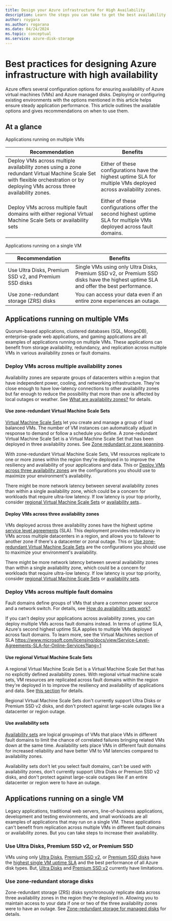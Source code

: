 ```yaml
---
title: Design your Azure infrastructure for High Availability
description: Learn the steps you can take to get the best availability with your Azure virtual machines and managed disks.
author: roygara
ms.author: rogarana
ms.date: 04/24/2024
ms.topic: conceptual
ms.service: azure-disk-storage
---
```


# Best practices for designing Azure infrastructure with high availability

Azure offers several configuration options for ensuring availability of Azure virtual machines (VMs) and Azure managed disks. Deploying or configuring existing environments with the options mentioned in this article helps ensure steady application performance. This article outlines the available options and gives recommendations on when to use them.

## At a glance

Applications running on multiple VMs

|Recommendation  |Benefits  |
|---------|---------|
|Deploy VMs across multiple availability zones using a zone redundant Virtual Machine Scale Set with flexible orchestration or by deploying VMs across three availability zones.     |Either of these configurations have the highest uptime SLA for multiple VMs deployed across availability zones.         |
|Deploy VMs across multiple fault domains with either regional Virtual Machine Scale Sets or availability sets    |Either of these configurations offer the second highest uptime SLA for multiple VMs deployed across fault domains.         |


Applications running on a single VM

|Recommendation  |Benefits  |
|---------|---------|
|Use Ultra Disks, Premium SSD v2, and Premium SSD disks     |Single VMs using only Ultra Disks, Premium SSD v2, or Premium SSD disks have the highest uptime SLA and offer the best performance.         |
|Use zone-redundant storage (ZRS) disks     |You can access your data even if an entire zone experiences an outage.         |

## Applications running on multiple VMs

Quorum-based applications, clustered databases (SQL, MongoDB), enterprise-grade web applications, and gaming applications are all examples of applications running on multiple VMs. These applications can benefit from storage availability, redundancy, and replication across multiple VMs in various availability zones or fault domains.

### Deploy VMs across multiple availability zones

Availability zones are separate groups of datacenters within a region that have independent power, cooling, and networking infrastructure. They're close enough to have low-latency connections to other availability zones but far enough to reduce the possibility that more than one is affected by local outages or weather. See [What are availability zones?](../reliability/availability-zones-overview.md) for details.

#### Use zone-redundant Virtual Machine Scale Sets

[Virtual Machine Scale Sets](../virtual-machine-scale-sets/overview.md) let you create and manage a group of load balanced VMs. The number of VM instances can automatically adjust in response to demand or follow a schedule you define. A zone-redundant Virtual Machine Scale Set is a Virtual Machine Scale Set that has been deployed in three availability zones. See [Zone redundant or zone spanning](../virtual-machine-scale-sets/virtual-machine-scale-sets-use-availability-zones.md#zone-redundant-or-zone-spanning).

With zone-redundant Virtual Machine Scale Sets, VM resources replicate to one or more zones within the region they're deployed in to improve the resiliency and availability of your applications and data. This or [Deploy VMs across three availability zones](#deploy-vms-across-three-availability-zones) are the configurations you should use to maximize your environment's availability.

There might be more network latency between several availability zones than within a single availability zone, which could be a concern for workloads that require ultra-low latency. If low latency is your top priority, consider [regional Virtual Machine Scale Sets](#use-regional-virtual-machine-scale-sets) or [availability sets](#use-availability-sets)..

#### Deploy VMs across three availability zones

VMs deployed across three availability zones have the highest uptime [service level agreements](https://www.microsoft.com/licensing/docs/view/Service-Level-Agreements-SLA-for-Online-Services?lang=1) (SLA). This deployment provides redundancy in VMs across multiple datacenters in a region, and allows you to failover to another zone if there's a datacenter or zonal outage. This or [Use zone-redundant Virtual Machine Scale Sets](#use-zone-redundant-virtual-machine-scale-sets) are the configurations you should use to maximize your environment's availability.

There might be more network latency between several availability zones than within a single availability zone, which could be a concern for workloads that require ultra-low latency. If low latency is your top priority, consider [regional Virtual Machine Scale Sets](#use-regional-virtual-machine-scale-sets) or [availability sets](#use-availability-sets).

### Deploy VMs across multiple fault domains

Fault domains define groups of VMs that share a common power source and a network switch. For details, see [How do availability sets work?](availability-set-overview.md#how-do-availability-sets-work).

If you can't deploy your applications across availability zones, you can deploy multiple VMs across fault domains instead. In terms of uptime SLA, Azure's second highest uptime SLA applies to multiple VMs deployed across fault domains. To learn more, see the Virtual Machines section of SLA https://www.microsoft.com/licensing/docs/view/Service-Level-Agreements-SLA-for-Online-Services?lang=1

#### Use regional Virtual Machine Scale Sets

A regional Virtual Machine Scale Set is a Virtual Machine Scale Set that has no explicitly defined availability zones. With regional virtual machine scale sets, VM resources are replicated across fault domains within the region they're deployed in to improve the resiliency and availability of applications and data. See [this section](../virtual-machine-scale-sets/virtual-machine-scale-sets-use-availability-zones.md#regional) for details.

Regional Virtual Machine Scale Sets don't currently support Ultra Disks or Premium SSD v2 disks, and don't protect against large-scale outages like a datacenter or region outage.

#### Use availability sets

[Availability sets](availability-set-overview.md) are logical groupings of VMs that place VMs in different fault domains to limit the chance of correlated failures bringing related VMs down at the same time. Availability sets place VMs in different fault domains for increased reliability and have better VM to VM latencies compared to availability zones.

Availability sets don't let you select fault domains, can't be used with availability zones, don't currently support Ultra Disks or Premium SSD v2 disks, and don't protect against large-scale outages like if an entire datacenter or region were to have an outage.

## Applications running on a single VM

Legacy applications, traditional web servers, line-of-business applications, development and testing environments, and small workloads are all examples of applications that may run on a single VM. These applications can't benefit from replication across multiple VMs in different fault domains or availability zones. But you can take steps to increase their availability.

### Use Ultra Disks, Premium SSD v2, or Premium SSD

VMs using only [Ultra Disks](disks-types.md#ultra-disks), [Premium SSD v2](disks-types.md#premium-ssd-v2), or [Premium SSD disks](disks-types.md#premium-ssds) have the [highest single VM uptime SLA](https://www.microsoft.com/licensing/docs/view/Service-Level-Agreements-SLA-for-Online-Services?lang=1) and the best performance of all Azure disk types. But, [Ultra Disks](disks-enable-ultra-ssd.md#ga-scope-and-limitations) and [Premium SSD v2](disks-deploy-premium-v2.md#limitations) currently have limitations.

### Use zone-redundant storage disks

Zone-redundant storage (ZRS) disks synchronously replicate data across three availability zones in the region they're deployed in. Allowing you to maintain access to your data if one or two of the three availability zones were to have an outage. See [Zone-redundant storage for managed disks](disks-redundancy.md#zone-redundant-storage-for-managed-disks) for details.
